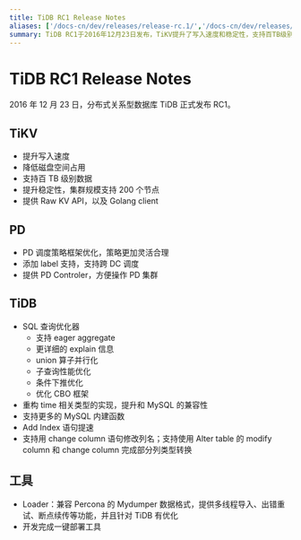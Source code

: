 ```yaml
---
title: TiDB RC1 Release Notes
aliases: ['/docs-cn/dev/releases/release-rc.1/','/docs-cn/dev/releases/rc1/']
summary: TiDB RC1于2016年12月23日发布，TiKV提升了写入速度和稳定性，支持百TB级别数据，集群规模支持200个节点。PD优化了调度策略框架，添加了label支持，提供了PD Controler。TiDB新增了SQL查询优化器和更多MySQL内建函数，重构了time相关类型的实现，提升了和MySQL的兼容性。工具方面，Loader兼容Percona的Mydumper数据格式，提供了多线程导入、出错重试、断点续传等功能，并且针对TiDB有优化。完成了一键部署工具。
---
```


# TiDB RC1 Release Notes

2016 年 12 月 23 日，分布式关系型数据库 TiDB 正式发布 RC1。

## TiKV

+ 提升写入速度
+ 降低磁盘空间占用
+ 支持百 TB 级别数据
+ 提升稳定性，集群规模支持 200 个节点
+ 提供 Raw KV API，以及 Golang client

## PD

+ PD 调度策略框架优化，策略更加灵活合理
+ 添加 label 支持，支持跨 DC 调度
+ 提供 PD Controler，方便操作 PD 集群

## TiDB

+ SQL 查询优化器
    - 支持 eager aggregate
    - 更详细的 explain 信息
    - union 算子并行化
    - 子查询性能优化
    - 条件下推优化
    - 优化 CBO 框架
+ 重构 time 相关类型的实现，提升和 MySQL 的兼容性
+ 支持更多的 MySQL 内建函数
+ Add Index 语句提速
+ 支持用 change column 语句修改列名；支持使用 Alter table 的 modify column 和 change column 完成部分列类型转换

## 工具

+ Loader：兼容 Percona 的 Mydumper 数据格式，提供多线程导入、出错重试、断点续传等功能，并且针对 TiDB 有优化
+ 开发完成一键部署工具
